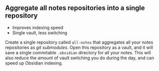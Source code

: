 ## Aggregate all notes repositories into a single repository

- Improves indexing speed
- Single vault, less switching

Create a single repository called `all-notes` that aggregates all your notes repositories as *git submodules*. Open this repository as a vault, and it will save a single commitable `.obsidian` directory for all your notes. This will also reduce the amount of vault switching you do during the day, and can speed up Obsidian indexing.
